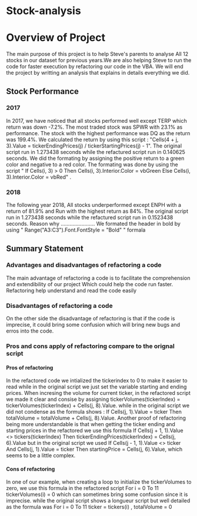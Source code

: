 # Stock-analysis
# Overview of Project
The main purpose of this project is to help Steve's parents to analyse All 12 stocks in our dataset for previous years.We are also helping Steve to run the code for faster execution by refactoring our code in the VBA. We will end the project by writting an analysis that explains in details everything we did. 
## Stock Performance
### 2017
In 2017, we have noticed that all stocks performed well except TERP which return was down -7.2%. The most traded stock was SPWR with 23.1% as performance. The stock with the highest performance was DQ as the return was 199.4%. We calculated the return by using this script : "Cells(4 + j, 3).Value = tickerEndingPrices(j) / tickerStartingPrices(j) - 1". The original script run in 1.273438 seconds while the refactured script run in 0.140625 seconds. We did the formating by assigning the positive return to a green color and negative to a red color. The formating was done by using the script " If Cells(i, 3) > 0 Then Cells(i, 3).Interior.Color = vbGreen Else Cells(i, 3).Interior.Color = vbRed" . 
### 2018
The following year 2018, All stocks underperformed except ENPH with a return of 81.9% and Run with the highest return as 84%. The original script run in 1.273438 seconds while the refactured script run in 0.1523438 seconds. Reason why ....................... We formated the header in bold by using " Range("A3:C3").Font.FontStyle = "Bold" " formala
## Summary Statement 
### Advantages and disadvantages of refactoring a code
The main advantage of refactoring a code is to facilitate the comprehension and extendibility of our project Which could help the code run faster. Refactoring help understand and read the code easily 
### Disadvantages of refactoring a code 
On the other side the disadvantage of refactoring is that if the code is imprecise, it could bring some confusion which will bring new bugs and erros into the code. 
### Pros and cons apply of refactoring compare to the orignal script
#### Pros of refactoring 
In the refactored code we intialized the tickerindex to 0 to make it easier to read while in the original script we just set the variable starting and ending prices. When incresing the volume for current ticker, in the refactored script  we made it clear and consise by assigning tickerVolumes(tickerIndex) = tickerVolumes(tickerIndex) + Cells(j, 8).Value. while in the original script we did not condense as the formula shows : If Cells(j, 1).Value = ticker Then totalVolume = totalVolume + Cells(j, 8).Value. Another proof of refactoring being more understandable is that when getting the ticker ending and starting prices in the refactored we use this formula If Cells(j + 1, 1).Value <> tickers(tickerIndex) Then tickerEndingPrices(tickerIndex) = Cells(j, 6).Value but in the original script we used If Cells(j - 1, 1).Value <> ticker And Cells(j, 1).Value = ticker Then startingPrice = Cells(j, 6).Value, which seems to be a little complex. 
#### Cons of refactoring 
In one of our example, when creating a loop to initialize the tickerVolumes to zero, we use this formula in the refactored script   For i = 0 To 11 tickerVolumes(i) = 0 which can sometimes bring some confusion since it is imprecise. while the original script shows a longueur script but well detailed as the formula was For i = 0 To 11 ticker = tickers(i) , totalVolume = 0
